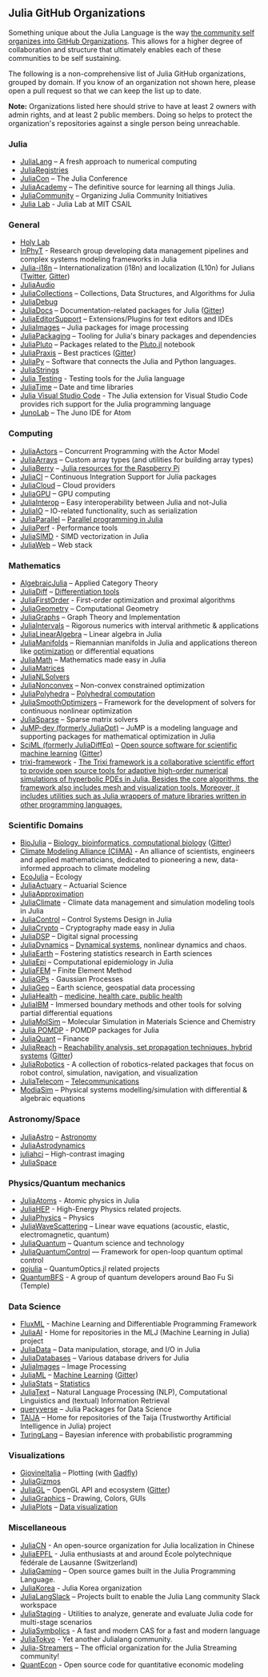 ## Julia GitHub Organizations

Something unique about the Julia Language is the way [the community self organizes into GitHub Organizations](https://youtu.be/cLFfTE2KWrk?t=644). This allows for a higher degree of collaboration and structure that ultimately enables each of these communities to be self sustaining.

The following is a non-comprehensive list of Julia GitHub organizations, grouped by domain. If you know of an organization not shown here, please open a pull request so that we can keep the list up to date.

**Note:** Organizations listed here should strive to have at least 2 owners with admin rights, and at least 2 public members. Doing so helps to protect the organization's repositories against a single person being unreachable.

### Julia

* [JuliaLang](https://github.com/JuliaLang) – A fresh approach to numerical computing
* [JuliaRegistries](https://github.com/JuliaRegistries)
* [JuliaCon](https://github.com/JuliaCon) – The Julia Conference
* [JuliaAcademy](https://github.com/JuliaAcademy) – The definitive source for learning all things Julia.
* [JuliaCommunity](https://github.com/JuliaCommunity) – Organizing Julia Community Initiatives
* [Julia Lab](https://github.com/JuliaLabs) - Julia Lab at MIT CSAIL

### General

* [Holy Lab](https://github.com/HolyLab)
* [InPhyT](https://github.com/InPhyT) - Research group developing data management pipelines and complex systems modeling frameworks in Julia
* [Julia-i18n](https://github.com/Julia-i18n) – Internationalization (i18n) and localization (L10n) for Julians ([Twitter](https://twitter.com/julia_i18n), [Gitter](https://gitter.im/Julia-i18n/julia-i18n))
* [JuliaAudio](https://github.com/JuliaAudio)
* [JuliaCollections](https://github.com/JuliaCollections) – Collections, Data Structures, and Algorithms for Julia
* [JuliaDebug](https://github.com/JuliaDebug)
* [JuliaDocs](https://github.com/juliadocs) – Documentation-related packages for Julia ([Gitter](https://gitter.im/juliadocs/users))
* [JuliaEditorSupport](https://github.com/JuliaEditorSupport) – Extensions/Plugins for text editors and IDEs
* [JuliaImages](https://github.com/JuliaImages) – Julia packages for image processing
* [JuliaPackaging](https://github.com/JuliaPackaging) – Tooling for Julia's binary packages and dependencies
* [JuliaPluto](https://github.com/JuliaPluto) – Packages related to the [Pluto.jl](https://github.com/fonsp/Pluto.jl) notebook
* [JuliaPraxis](https://github.com/JuliaPraxis) – Best practices ([Gitter](https://gitter.im/JuliaPraxis))
* [JuliaPy](https://github.com/JuliaPy) – Software that connects the Julia and Python languages.
* [JuliaStrings](https://github.com/JuliaStrings)
* [Julia Testing](https://github.com/JuliaTesting) - Testing tools for the Julia language
* [JuliaTime](https://github.com/JuliaTime) – Date and time libraries
* [Julia Visual Studio Code](https://github.com/julia-vscode) - The Julia extension for Visual Studio Code provides rich support for the Julia programming language
* [JunoLab](https://github.com/JunoLab) – The Juno IDE for Atom

### Computing

* [JuliaActors](https://github.com/JuliaActors) – Concurrent Programming with the Actor Model
* [JuliaArrays](https://github.com/JuliaArrays) – Custom array types (and utilities for building array types)
* [JuliaBerry](https://github.com/JuliaBerry) – [Julia resources for the Raspberry Pi](https://juliaberry.github.io/)
* [JuliaCI](https://github.com/JuliaCI) – Continuous Integration Support for Julia packages
* [JuliaCloud](https://github.com/juliacloud) – Cloud providers
* [JuliaGPU](https://github.com/JuliaGPU) – GPU computing
* [JuliaInterop](https://github.com/JuliaInterop) – Easy interoperability between Julia and not-Julia
* [JuliaIO](https://github.com/JuliaIO) – IO-related functionality, such as serialization
* [JuliaParallel](https://github.com/JuliaParallel) – [Parallel programming in Julia](https://github.com/JuliaParallel)
* [JuliaPerf](https://github.com/JuliaPerf) - Performance tools
* [JuliaSIMD](https://github.com/JuliaSIMD) - SIMD vectorization in Julia
* [JuliaWeb](https://github.com/JuliaWeb) – Web stack

### Mathematics

* [AlgebraicJulia](https://github.com/AlgebraicJulia) – Applied Category Theory
* [JuliaDiff](https://github.com/JuliaDiff/) – [Differentiation tools](https://www.juliadiff.org/)
* [JuliaFirstOrder](https://github.com/JuliaFirstOrder) - First-order optimization and proximal algorithms
* [JuliaGeometry](https://github.com/JuliaGeometry) – Computational Geometry
* [JuliaGraphs](https://github.com/JuliaGraphs) – Graph Theory and Implementation
* [JuliaIntervals](https://github.com/JuliaIntervals) – Rigorous numerics with interval arithmetic & applications
* [JuliaLinearAlgebra](https://github.com/JuliaLinearAlgebra) – Linear algebra in Julia
* [JuliaManifolds](https://github.com/JuliaManifolds) – Riemannian manifolds in Julia and applications thereon like [optimization](https://manoptjl.org) or differential equations
* [JuliaMath](https://github.com/JuliaMath) – Mathematics made easy in Julia
* [JuliaMatrices](https://github.com/JuliaMatrices)
* [JuliaNLSolvers](https://github.com/JuliaNLSolvers)
* [JuliaNonconvex](https://github.com/JuliaNonconvex) – Non-convex constrained optimization
* [JuliaPolyhedra](https://github.com/JuliaPolyhedra) – [Polyhedral computation](https://juliapolyhedra.github.io/)
* [JuliaSmoothOptimizers](https://github.com/JuliaSmoothOptimizers) – Framework for the development of solvers for continuous nonlinear optimization
* [JuliaSparse](https://github.com/JuliaSparse) – Sparse matrix solvers
* [JuMP-dev (formerly JuliaOpt)](http://jump.dev) – JuMP is a modeling language and supporting packages for mathematical optimization in Julia
* [SciML (formerly JuliaDiffEq)](https://github.com/SciML) – [Open source software for scientific machine learning](https://sciml.ai) ([Gitter](https://gitter.im/JuliaDiffEq/Lobby))
* [trixi-framework](https://github.com/trixi-framework) - [The Trixi framework is a collaborative scientific effort to provide open source tools for adaptive high-order numerical simulations of hyperbolic PDEs in Julia. Besides the core algorithms, the framework also includes mesh and visualization tools. Moreover, it includes utilities such as Julia wrappers of mature libraries written in other programming languages.](https://trixi-framework.github.io/)

### Scientific Domains

* [BioJulia](https://github.com/BioJulia) – [Biology, bioinformatics, computational biology](https://biojulia.net) ([Gitter](https://gitter.im/BioJulia/home))
* [Climate Modeling Alliance (CliMA)](https://github.com/CliMA) - An alliance of scientists, engineers and applied mathematicians, dedicated to pioneering a new, data-informed approach to climate modeling
* [EcoJulia](https://github.com/EcoJulia) – Ecology
* [JuliaActuary](https://github.com/JuliaActuary) – Actuarial Science
* [JuliaApproximation](https://github.com/JuliaApproximation)
* [JuliaClimate](https://github.com/JuliaClimate) - Climate data management and simulation modeling tools in Julia
* [JuliaControl](https://github.com/JuliaControl) – Control Systems Design in Julia
* [JuliaCrypto](https://github.com/JuliaCrypto) – Cryptography made easy in Julia
* [JuliaDSP](https://github.com/JuliaDSP) – Digital signal processing
* [JuliaDynamics](https://github.com/JuliaDynamics) – [Dynamical systems](https://juliadynamics.github.io/DynamicalSystems.jl/latest/), nonlinear dynamics and chaos.
* [JuliaEarth](https://github.com/JuliaEarth) –  Fostering statistics research in Earth sciences
* [JuliaEpi](https://github.com/JuliaEpi) –  Computational epidemiology in Julia
* [JuliaFEM](https://github.com/JuliaFEM) –  Finite Element Method
* [JuliaGPs](https://github.com/JuliaGaussianProcesses) - Gaussian Processes
* [JuliaGeo](https://github.com/JuliaGeo) – Earth science, geospatial data processing
* [JuliaHealth](https://github.com/JuliaHealth) – [medicine, health care, public health](https://juliahealth.org/)
* [JuliaIBM](https://github.com/JuliaIBPM) - Immersed boundary methods and other tools for solving partial differential equations
* [JuliaMolSim](https://github.com/JuliaMolSim) – Molecular Simulation in Materials Science and Chemistry
* [Julia POMDP](https://github.com/JuliaPOMDP) - POMDP packages for Julia
* [JuliaQuant](https://github.com/JuliaQuant) – Finance
* [JuliaReach](https://github.com/JuliaReach) – [Reachability analysis, set propagation techniques, hybrid systems](https://juliareach.github.io/) ([Gitter](https://gitter.im/JuliaReach/Lobby))
* [JuliaRobotics](https://github.com/JuliaRobotics) -  A collection of robotics-related packages that focus on robot control, simulation, navigation, and visualization
* [JuliaTelecom](https://github.com/JuliaTelecom) – [Telecommunications](https://github.com/JuliaTelecom/SiteMap)
* [ModiaSim](https://github.com/ModiaSim) – Physical systems modelling/simulation with differential & algebraic equations

### Astronomy/Space

* [JuliaAstro](https://github.com/JuliaAstro) – [Astronomy](https://juliaastro.github.io/)
* [JuliaAstrodynamics](https://github.com/JuliaAstrodynamics)
* [juliahci](https://github.com/juliahci) – High-contrast imaging
* [JuliaSpace](https://github.com/JuliaSpace)

### Physics/Quantum mechanics

* [JuliaAtoms](https://github.com/JuliaAtoms) - Atomic physics in Julia
* [JuliaHEP](https://github.com/JuliaHEP) - High-Energy Physics related projects.
* [JuliaPhysics](https://github.com/JuliaPhysics) – Physics
* [JuliaWaveScattering](https://github.com/JuliaWaveScattering) – Linear wave equations (acoustic, elastic, electromagnetic, quantum)
* [JuliaQuantum](https://github.com/JuliaQuantum) – Quantum science and technology
* [JuliaQuantumControl](https://github.com/JuliaQuantumControl) — Framework for open-loop quantum optimal control
* [qojulia](https://github.com/qojulia) – QuantumOptics.jl related projects
* [QuantumBFS](https://github.com/QuantumBFS) - A group of quantum developers around Bao Fu Si (Temple)

### Data Science

* [FluxML](https://github.com/FluxML) - Machine Learning and Differentiable Programming Framework
* [JuliaAI](https://github.com/JuliaAI) - Home for repositories in the MLJ (Machine Learning in Julia) project
* [JuliaData](https://github.com/JuliaData) – Data manipulation, storage, and I/O in Julia
* [JuliaDatabases](https://github.com/JuliaDatabases) – Various database drivers for Julia
* [JuliaImages](https://github.com/JuliaImages) – Image Processing
* [JuliaML](https://github.com/JuliaML) – [Machine Learning](https://juliaml.github.io/) ([Gitter](https://gitter.im/JuliaML/chat))
* [JuliaStats](https://github.com/JuliaStats) – [Statistics](https://juliastats.github.io/)
* [JuliaText](https://github.com/JuliaText) – Natural Language Processing (NLP), Computational Linguistics and (textual) Information Retrieval
* [queryverse](https://github.com/queryverse) – Julia Packages for Data Science
* [TAIJA](https://github.com/JuliaTrustworthyAI) – Home for repositories of the Taija (Trustworthy Artificial Intelligence in Julia) project
* [TuringLang](https://github.com/TuringLang) – Bayesian inference with probabilistic programming

### Visualizations

* [GiovineItalia](https://github.com/GiovineItalia) – Plotting (with [Gadfly](https://github.com/GiovineItalia/Gadfly.jl))
* [JuliaGizmos](https://github.com/JuliaGizmos)
* [JuliaGL](https://github.com/JuliaGL) – OpenGL API and ecosystem ([Gitter](https://gitter.im/JuliaGL/meta))
* [JuliaGraphics](https://github.com/JuliaGraphics) – Drawing, Colors, GUIs
* [JuliaPlots](https://github.com/JuliaPlots) – [Data visualization](https://juliaplots.github.io/)


### Miscellaneous

* [JuliaCN](https://github.com/JuliaCN) - An open-source organization for Julia localization in Chinese
* [JuliaEPFL](https://github.com/JuliaEPFL) - Julia enthusiasts at and around École polytechnique fédérale de Lausanne (Switzerland)
* [JuliaGaming](https://github.com/JuliaGaming) – Open source games built in the Julia Programming Language.
* [JuliaKorea](https://github.com/juliakorea) - Julia Korea organization
* [JuliaLangSlack](https://github.com/JuliaLangSlack) – Projects built to enable the Julia Lang community Slack workspace
* [JuliaStaging](https://github.com/JuliaStaging) - Utilities to analyze, generate and evaluate Julia code for multi-stage scenarios
* [JuliaSymbolics](https://github.com/JuliaSymbolics) - A fast and modern CAS for a fast and modern language
* [JuliaTokyo](https://github.com/JuliaTokyo) - Yet another Julialang community.
* [Julia-Streamers](https://github.com/Julia-Streamers) – The official organization for the Julia Streaming community!
* [QuantEcon](https://github.com/QuantEcon) - Open source code for quantitative economic modeling
